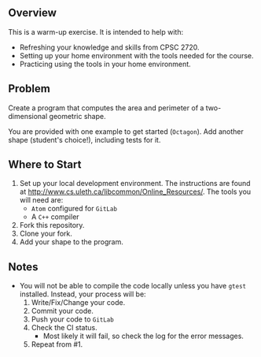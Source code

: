 Overview
--
This is a warm-up exercise. It is intended to help with:
  * Refreshing your knowledge and skills from CPSC 2720.
  * Setting up your home environment with the tools needed for the course.
  * Practicing using the tools in your home environment.  

Problem
--
Create a program that computes the area and perimeter of a two-dimensional
geometric shape.

You are provided with one example to get started (`Octagon`).
Add another shape (student's choice!), including tests for it.


Where to Start
------------------
1. Set up your local development environment. The instructions are found at http://www.cs.uleth.ca/libcommon/Online_Resources/. The tools you will need are:
   * `Atom` configured for `GitLab`
   * A `C++` compiler
1. Fork this repository.
1. Clone your fork.
1. Add your shape to the program.

Notes
--
* You will not be able to compile the code locally unless you have `gtest` installed. Instead, your process will be:
   1. Write/Fix/Change your code.
   1. Commit your code.
   1. Push your code to `GitLab`
   1. Check the CI status.
      * Most likely it will fail, so check the log for the error messages.
   1. Repeat from #1.
